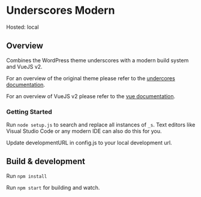 # Underscores Modern

Hosted: local

## Overview

Combines the WordPress theme underscores with a modern build system and VueJS v2.

For an overview of the original theme please refer to the [undercores documentation](https://underscores.me/).

For an overview of VueJS v2 please refer to the [vue documentation](https://vuejs.org/v2/guide/).

### Getting Started

Run `node setup.js` to search and replace all instances of `_s`.
Text editors like Visual Studio Code or any modern IDE can also do this for you.

Update developmentURL in config.js to your local development url.

## Build & development

Run `npm install`

Run `npm start` for building and watch.
